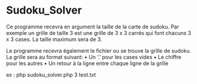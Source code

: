 # Sudoku_Solver

Ce programme recevra en argument la taille de la carte de sudoku. Par exemple un grille de taille 3 est une
grille de 3 x 3 carrés qui font chacuns 3 x 3 cases. La taille maximum sera de 3.

Le programme recevra également le fichier ou se trouve la grille de sudoku. La grille sera au format suivant:
• Un ‘.’ pour les cases vides
• Le chiffre pour les autres
• Un retour à la ligne entre chaque ligne de la grille

ex : php sudoku_solver.php 3 test.txt